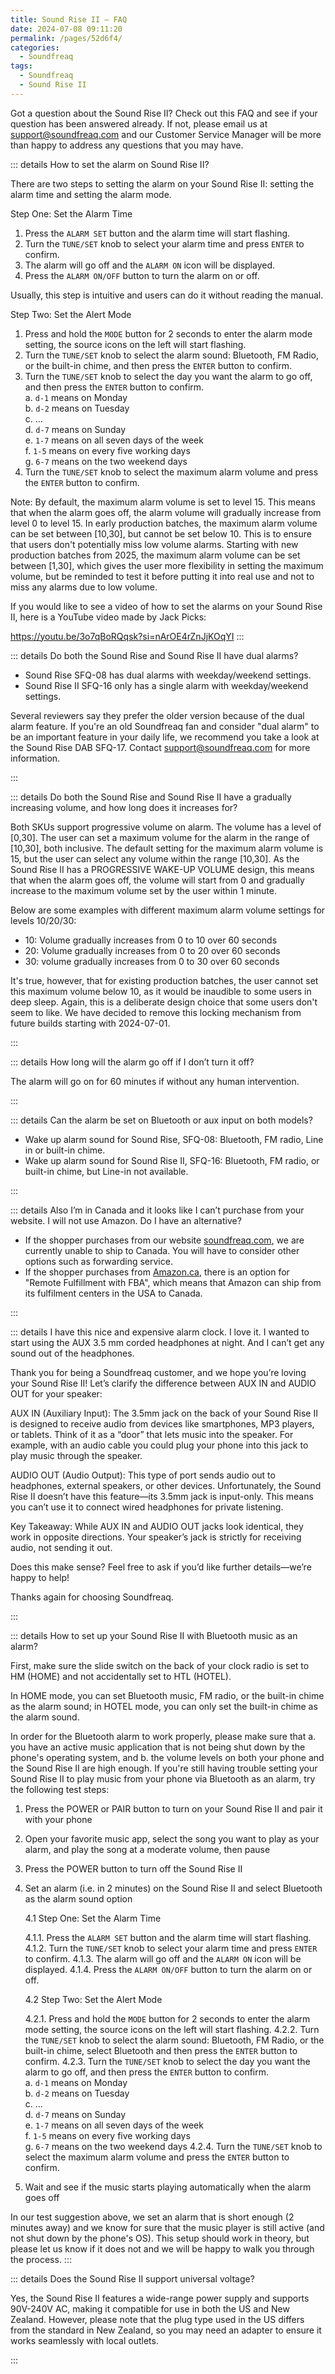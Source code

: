 ```yaml
---
title: Sound Rise II — FAQ
date: 2024-07-08 09:11:20
permalink: /pages/52d6f4/
categories: 
  - Soundfreaq
tags: 
  - Soundfreaq
  - Sound Rise II
---
```


Got a question about the Sound Rise II? Check out this FAQ and see if your question has been answered already. If not, please email us at support@soundfreaq.com and our Customer Service Manager will be more than happy to address any questions that you may have.

<!-- more -->

::: details How to set the alarm on Sound Rise II?

There are two steps to setting the alarm on your Sound Rise II: setting the alarm time and setting the alarm mode.

Step One: Set the Alarm Time

1. Press the `ALARM SET` button and the alarm time will start flashing.
2. Turn the `TUNE/SET` knob to select your alarm time and press `ENTER` to confirm.
3. The alarm will go off and the `ALARM ON` icon will be displayed.
4. Press the `ALARM ON/OFF` button to turn the alarm on or off.

Usually, this step is intuitive and users can do it without reading the manual.

Step Two: Set the Alert Mode

1. Press and hold the `MODE` button for 2 seconds to enter the alarm mode setting, the source icons on the left will start flashing.
2. Turn the `TUNE/SET` knob to select the alarm sound: Bluetooth, FM Radio, or the built-in chime, and then press the `ENTER` button to confirm.
3. Turn the `TUNE/SET` knob to select the day you want the alarm to go off, and then press the `ENTER` button to confirm.  
   a. `d-1` means on Monday  
   b. `d-2` means on Tuesday  
   c. ...  
   d. `d-7` means on Sunday  
   e. `1-7` means on all seven days of the week  
   f. `1-5` means on every five working days  
   g. `6-7` means on the two weekend days
4. Turn the `TUNE/SET` knob to select the maximum alarm volume and press the `ENTER` button to confirm.

Note: By default, the maximum alarm volume is set to level 15. This means that when the alarm goes off, the alarm volume will gradually increase from level 0 to level 15. In early production batches, the maximum alarm volume can be set between [10,30], but cannot be set below 10. This is to ensure that users don't potentially miss low volume alarms. Starting with new production batches from 2025, the maximum alarm volume can be set between [1,30], which gives the user more flexibility in setting the maximum volume, but be reminded to test it before putting it into real use and not to miss any alarms due to low volume.

If you would like to see a video of how to set the alarms on your Sound Rise II, here is a YouTube video made by Jack Picks:

https://youtu.be/3o7qBoRQqsk?si=nArOE4rZnJjKOqYI
:::

::: details Do both the Sound Rise and Sound Rise II have dual alarms?

- Sound Rise SFQ-08 has dual alarms with weekday/weekend settings.
- Sound Rise II SFQ-16 only has a single alarm with weekday/weekend settings.

Several reviewers say they prefer the older version because of the dual alarm feature. If you're an old Soundfreaq fan and consider "dual alarm" to be an important feature in your daily life, we recommend you take a look at the Sound Rise DAB SFQ-17. Contact support@soundfreaq.com for more information.

:::

::: details Do both the Sound Rise and Sound Rise II have a gradually increasing volume, and how long does it increases for?

Both SKUs support progressive volume on alarm. The volume has a level of [0,30]. The user can set a maximum volume for the alarm in the range of [10,30], both inclusive. The default setting for the maximum alarm volume is 15, but the user can select any volume within the range [10,30].
As the Sound Rise II has a PROGRESSIVE WAKE-UP VOLUME design, this means that when the alarm goes off, the volume will start from 0 and gradually increase to the maximum volume set by the user within 1 minute.

Below are some examples with different maximum alarm volume settings for levels 10/20/30:

- 10: Volume gradually increases from 0 to 10 over 60 seconds
- 20: Volume gradually increases from 0 to 20 over 60 seconds
- 30: volume gradually increases from 0 to 30 over 60 seconds

It's true, however, that for existing production batches, the user cannot set this maximum volume below 10, as it would be inaudible to some users in deep sleep. Again, this is a deliberate design choice that some users don't seem to like. We have decided to remove this locking mechanism from future builds starting with 2024-07-01.

:::

::: details How long will the alarm go off if I don’t turn it off?

The alarm will go on for 60 minutes if without any human intervention.

:::

::: details Can the alarm be set on Bluetooth or aux input on both models?

- Wake up alarm sound for Sound Rise, SFQ-08: Bluetooth, FM radio, Line in or built-in chime.
- Wake up alarm sound for Sound Rise II, SFQ-16: Bluetooth, FM radio, or built-in chime, but Line-in not available.

:::

::: details Also I’m in Canada and it looks like I can’t purchase from your website. I will not use Amazon. Do I have an alternative?

- If the shopper purchases from our website [soundfreaq.com](https://soundfreaq.com/), we are currently unable to ship to Canada. You will have to consider other options such as forwarding service.
- If the shopper purchases from [Amazon.ca](https://amazon.ca/), there is an option for "Remote Fulfillment with FBA", which means that Amazon can ship from its fulfilment centers in the USA to Canada.

:::

::: details I have this nice and expensive alarm clock. I love it. I wanted to start using the AUX 3.5 mm corded headphones at night. And I can’t get any sound out of the headphones.

Thank you for being a Soundfreaq customer, and we hope you’re loving your Sound Rise II! Let’s clarify the difference between AUX IN and AUDIO OUT for your speaker:

AUX IN (Auxiliary Input): The 3.5mm jack on the back of your Sound Rise II is designed to receive audio from devices like smartphones, MP3 players, or tablets. Think of it as a “door” that lets music into the speaker. For example, with an audio cable you could plug your phone into this jack to play music through the speaker.

AUDIO OUT (Audio Output): This type of port sends audio out to headphones, external speakers, or other devices. Unfortunately, the Sound Rise II doesn’t have this feature—its 3.5mm jack is input-only. This means you can’t use it to connect wired headphones for private listening.

Key Takeaway: While AUX IN and AUDIO OUT jacks look identical, they work in opposite directions. Your speaker’s jack is strictly for receiving audio, not sending it out.

Does this make sense? Feel free to ask if you’d like further details—we’re happy to help!

Thanks again for choosing Soundfreaq.

:::

::: details How to set up your Sound Rise II with Bluetooth music as an alarm?

First, make sure the slide switch on the back of your clock radio is set to HM (HOME) and not accidentally set to HTL (HOTEL).

In HOME mode, you can set Bluetooth music, FM radio, or the built-in chime as the alarm sound; in HOTEL mode, you can only set the built-in chime as the alarm sound.

In order for the Bluetooth alarm to work properly, please make sure that a. you have an active music application that is not being shut down by the phone's operating system, and b. the volume levels on both your phone and the Sound Rise II are high enough. If you're still having trouble setting your Sound Rise II to play music from your phone via Bluetooth as an alarm, try the following test steps:

1. Press the POWER or PAIR button to turn on your Sound Rise II and pair it with your phone

2. Open your favorite music app, select the song you want to play as your alarm, and play the song at a moderate volume, then pause

3. Press the POWER button to turn off the Sound Rise II

4. Set an alarm (i.e. in 2 minutes) on the Sound Rise II and select Bluetooth as the alarm sound option

   4.1 Step One: Set the Alarm Time

   4.1.1. Press the `ALARM SET` button and the alarm time will start flashing.
   4.1.2. Turn the `TUNE/SET` knob to select your alarm time and press `ENTER` to confirm.
   4.1.3. The alarm will go off and the `ALARM ON` icon will be displayed.
   4.1.4. Press the `ALARM ON/OFF` button to turn the alarm on or off.

   4.2 Step Two: Set the Alert Mode

   4.2.1. Press and hold the `MODE` button for 2 seconds to enter the alarm mode setting, the source icons on the left will start flashing.
   4.2.2. Turn the `TUNE/SET` knob to select the alarm sound: Bluetooth, FM Radio, or the built-in chime, select Bluetooth and then press the `ENTER` button to confirm.
   4.2.3. Turn the `TUNE/SET` knob to select the day you want the alarm to go off, and then press the `ENTER` button to confirm.  
    a. `d-1` means on Monday  
    b. `d-2` means on Tuesday  
    c. ...  
    d. `d-7` means on Sunday  
    e. `1-7` means on all seven days of the week  
    f. `1-5` means on every five working days  
    g. `6-7` means on the two weekend days
   4.2.4. Turn the `TUNE/SET` knob to select the maximum alarm volume and press the `ENTER` button to confirm.

5. Wait and see if the music starts playing automatically when the alarm goes off

In our test suggestion above, we set an alarm that is short enough (2 minutes away) and we know for sure that the music player is still active (and not shut down by the phone's OS). This setup should work in theory, but please let us know if it does not and we will be happy to walk you through the process.
:::

::: details Does the Sound Rise II support universal voltage?

Yes, the Sound Rise II features a wide-range power supply and supports 90V-240V AC, making it compatible for use in both the US and New Zealand. However, please note that the plug type used in the US differs from the standard in New Zealand, so you may need an adapter to ensure it works seamlessly with local outlets.

:::
